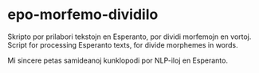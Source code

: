 # epo-morfemo-dividilo
Skripto por prilabori tekstojn en Esperanto, por dividi morfemojn en vortoj.
Script for processing Esperanto texts, for divide morphemes in words.

Mi sincere petas samideanoj kunklopodi por NLP-iloj en Esperanto.
